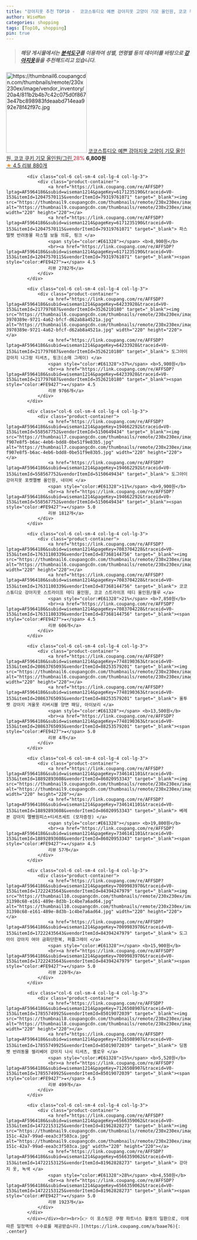 ```yaml
---
title: "강아지옷 추천 TOP10 -  코코스튜디오 예쁜 강아지옷 고양이 기모 올인원, 코코 쿠키 기모 올인원/그린 "
author: WiseMan
categories: shopping
tags: [Top10, shopping]
pin: true
---
```


> ##### 해당 게시물에서는 [**분석도구**](https://itemscout.io/)를 이용하여 **성별**, **연령별** 등의 데이터를 바탕으로 [**강아지옷**](https://link.coupang.com/a/baae76)들을 추천해드리고 있습니다.
<div class="container"><div class="row">
            <div class="col-6 col-sm-4 col-lg-4 col-lg-3">
                <div class="product-container">
                    <a href="https://link.coupang.com/re/AFFSDP?lptag=AF5964186&subid=wiseman1214&pageKey=6078013261&traceid=V0-153&itemId=11252732713&vendorItemId=87368409702" target="_blank"><img src="https://thumbnail6.coupangcdn.com/thumbnails/remote/230x230ex/image/vendor_inventory/20a4/811b2b4b7c42c075d0f8673e47bc898983fdeaabd714eaa992e78f42f97c.jpg" alt="https://thumbnail6.coupangcdn.com/thumbnails/remote/230x230ex/image/vendor_inventory/20a4/811b2b4b7c42c075d0f8673e47bc898983fdeaabd714eaa992e78f42f97c.jpg" width="220" height="220"></a>
                    <a href="https://link.coupang.com/re/AFFSDP?lptag=AF5964186&subid=wiseman1214&pageKey=6078013261&traceid=V0-153&itemId=11252732713&vendorItemId=87368409702" target="_blank"> 코코스튜디오 예쁜 강아지옷 고양이 기모 올인원, 코코 쿠키 기모 올인원/그린 </a>
                    <span style="color:#E61328">28%</span> <b>6,800원</b>
                    <br><a href="https://link.coupang.com/re/AFFSDP?lptag=AF5964186&subid=wiseman1214&pageKey=6078013261&traceid=V0-153&itemId=11252732713&vendorItemId=87368409702" target="_blank"><span style="color:#FE9427">★</span> 4.5
                    리뷰 880개</a>
                </div>
            </div>
            
            <div class="col-6 col-sm-4 col-lg-4 col-lg-3">
                <div class="product-container">
                    <a href="https://link.coupang.com/re/AFFSDP?lptag=AF5964186&subid=wiseman1214&pageKey=6171235190&traceid=V0-153&itemId=12047570115&vendorItemId=79319761071" target="_blank"><img src="https://thumbnail9.coupangcdn.com/thumbnails/remote/230x230ex/image/rs_quotation_api/zptwenwn/772537c3cab84c6d9c091d2b8f926976.jpg" alt="https://thumbnail9.coupangcdn.com/thumbnails/remote/230x230ex/image/rs_quotation_api/zptwenwn/772537c3cab84c6d9c091d2b8f926976.jpg" width="220" height="220"></a>
                    <a href="https://link.coupang.com/re/AFFSDP?lptag=AF5964186&subid=wiseman1214&pageKey=6171235190&traceid=V0-153&itemId=12047570115&vendorItemId=79319761071" target="_blank"> 파스텔펫 반려동물 파스텔 보들 의류, 핑크 </a>
                    <span style="color:#E61328"></span> <b>8,900원</b>
                    <br><a href="https://link.coupang.com/re/AFFSDP?lptag=AF5964186&subid=wiseman1214&pageKey=6171235190&traceid=V0-153&itemId=12047570115&vendorItemId=79319761071" target="_blank"><span style="color:#FE9427">★</span> 4.5
                    리뷰 2782개</a>
                </div>
            </div>
            
            <div class="col-6 col-sm-4 col-lg-4 col-lg-3">
                <div class="product-container">
                    <a href="https://link.coupang.com/re/AFFSDP?lptag=AF5964186&subid=wiseman1214&pageKey=64233928&traceid=V0-153&itemId=217797687&vendorItemId=3526210180" target="_blank"><img src="https://thumbnail6.coupangcdn.com/thumbnails/remote/230x230ex/image/retail/images/5475561983758545-3970389e-9721-4a62-bfcf-d62ab8a4521a.jpg" alt="https://thumbnail6.coupangcdn.com/thumbnails/remote/230x230ex/image/retail/images/5475561983758545-3970389e-9721-4a62-bfcf-d62ab8a4521a.jpg" width="220" height="220"></a>
                    <a href="https://link.coupang.com/re/AFFSDP?lptag=AF5964186&subid=wiseman1214&pageKey=64233928&traceid=V0-153&itemId=217797687&vendorItemId=3526210180" target="_blank"> 도그아이 강아지 나그랑 티셔츠, 핑크(소매 그레이) </a>
                    <span style="color:#E61328">37%</span> <b>5,900원</b>
                    <br><a href="https://link.coupang.com/re/AFFSDP?lptag=AF5964186&subid=wiseman1214&pageKey=64233928&traceid=V0-153&itemId=217797687&vendorItemId=3526210180" target="_blank"><span style="color:#FE9427">★</span> 4.5
                    리뷰 9766개</a>
                </div>
            </div>
            
            <div class="col-6 col-sm-4 col-lg-4 col-lg-3">
                <div class="product-container">
                    <a href="https://link.coupang.com/re/AFFSDP?lptag=AF5964186&subid=wiseman1214&pageKey=194662292&traceid=V0-153&itemId=558567752&vendorItemId=5150649434" target="_blank"><img src="https://thumbnail7.coupangcdn.com/thumbnails/remote/230x230ex/image/retail/images/2531402754100530-f907e8f5-b6ac-4eb6-bdd8-0be51f9e83b5.jpg" alt="https://thumbnail7.coupangcdn.com/thumbnails/remote/230x230ex/image/retail/images/2531402754100530-f907e8f5-b6ac-4eb6-bdd8-0be51f9e83b5.jpg" width="220" height="220"></a>
                    <a href="https://link.coupang.com/re/AFFSDP?lptag=AF5964186&subid=wiseman1214&pageKey=194662292&traceid=V0-153&itemId=558567752&vendorItemId=5150649434" target="_blank"> 도그아이 강아지옷 포켓멜빵 올인원, 네이비 </a>
                    <span style="color:#E61328">11%</span> <b>9,900원</b>
                    <br><a href="https://link.coupang.com/re/AFFSDP?lptag=AF5964186&subid=wiseman1214&pageKey=194662292&traceid=V0-153&itemId=558567752&vendorItemId=5150649434" target="_blank"><span style="color:#FE9427">★</span> 5.0
                    리뷰 1812개</a>
                </div>
            </div>
            
            <div class="col-6 col-sm-4 col-lg-4 col-lg-3">
                <div class="product-container">
                    <a href="https://link.coupang.com/re/AFFSDP?lptag=AF5964186&subid=wiseman1214&pageKey=7083704228&traceid=V0-153&itemId=17631180339&vendorItemId=87368144756" target="_blank"><img src="https://thumbnail6.coupangcdn.com/thumbnails/remote/230x230ex/image/vendor_inventory/df13/13abdc3048b8d34b3a0b316539ec8b14c8719b58164bfecf702b55ff985d.jpg" alt="https://thumbnail6.coupangcdn.com/thumbnails/remote/230x230ex/image/vendor_inventory/df13/13abdc3048b8d34b3a0b316539ec8b14c8719b58164bfecf702b55ff985d.jpg" width="220" height="220"></a>
                    <a href="https://link.coupang.com/re/AFFSDP?lptag=AF5964186&subid=wiseman1214&pageKey=7083704228&traceid=V0-153&itemId=17631180339&vendorItemId=87368144756" target="_blank"> 코코스튜디오 강아지옷 스트라이프 테디 올인원, 코코 스트라이프 테디 올인원/블루 </a>
                    <span style="color:#E61328">21%</span> <b>7,850원</b>
                    <br><a href="https://link.coupang.com/re/AFFSDP?lptag=AF5964186&subid=wiseman1214&pageKey=7083704228&traceid=V0-153&itemId=17631180339&vendorItemId=87368144756" target="_blank"><span style="color:#FE9427">★</span> 4.5
                    리뷰 606개</a>
                </div>
            </div>
            
            <div class="col-6 col-sm-4 col-lg-4 col-lg-3">
                <div class="product-container">
                    <a href="https://link.coupang.com/re/AFFSDP?lptag=AF5964186&subid=wiseman1214&pageKey=7748190363&traceid=V0-153&itemId=20863765093&vendorItemId=88253579201" target="_blank"><img src="https://thumbnail6.coupangcdn.com/thumbnails/remote/230x230ex/image/vendor_inventory/8ec3/b3cfbfcabde61179f2908fb9bb19cbfbbe6e90320e02da7c9532893effec.jpg" alt="https://thumbnail6.coupangcdn.com/thumbnails/remote/230x230ex/image/vendor_inventory/8ec3/b3cfbfcabde61179f2908fb9bb19cbfbbe6e90320e02da7c9532893effec.jpg" width="220" height="220"></a>
                    <a href="https://link.coupang.com/re/AFFSDP?lptag=AF5964186&subid=wiseman1214&pageKey=7748190363&traceid=V0-153&itemId=20863765093&vendorItemId=88253579201" target="_blank"> 올투펫 강아지 겨울옷 리버시블 양면 패딩, 아이보리 </a>
                    <span style="color:#E61328"></span> <b>13,500원</b>
                    <br><a href="https://link.coupang.com/re/AFFSDP?lptag=AF5964186&subid=wiseman1214&pageKey=7748190363&traceid=V0-153&itemId=20863765093&vendorItemId=88253579201" target="_blank"><span style="color:#FE9427">★</span> 5.0
                    리뷰 4개</a>
                </div>
            </div>
            
            <div class="col-6 col-sm-4 col-lg-4 col-lg-3">
                <div class="product-container">
                    <a href="https://link.coupang.com/re/AFFSDP?lptag=AF5964186&subid=wiseman1214&pageKey=7346141101&traceid=V0-153&itemId=18892893608&vendorItemId=86020953343" target="_blank"><img src="https://thumbnail9.coupangcdn.com/thumbnails/remote/230x230ex/image/vendor_inventory/ae4a/88030f868ba14e1d14db8181f8aab93d5d6df3ac504e5b9f470f95e58627.jpg" alt="https://thumbnail9.coupangcdn.com/thumbnails/remote/230x230ex/image/vendor_inventory/ae4a/88030f868ba14e1d14db8181f8aab93d5d6df3ac504e5b9f470f95e58627.jpg" width="220" height="220"></a>
                    <a href="https://link.coupang.com/re/AFFSDP?lptag=AF5964186&subid=wiseman1214&pageKey=7346141101&traceid=V0-153&itemId=18892893608&vendorItemId=86020953343" target="_blank"> 베레본 강아지 멜빵원피스+티셔츠세트 (모자증정) </a>
                    <span style="color:#E61328"></span> <b>19,800원</b>
                    <br><a href="https://link.coupang.com/re/AFFSDP?lptag=AF5964186&subid=wiseman1214&pageKey=7346141101&traceid=V0-153&itemId=18892893608&vendorItemId=86020953343" target="_blank"><span style="color:#FE9427">★</span> 4.5
                    리뷰 57개</a>
                </div>
            </div>
            
            <div class="col-6 col-sm-4 col-lg-4 col-lg-3">
                <div class="product-container">
                    <a href="https://link.coupang.com/re/AFFSDP?lptag=AF5964186&subid=wiseman1214&pageKey=7009983970&traceid=V0-153&itemId=17222435643&vendorItemId=84394247979" target="_blank"><img src="https://thumbnail10.coupangcdn.com/thumbnails/remote/230x230ex/image/retail/images/1167955539835911-31398c68-e161-489e-8d3b-1c4be7a6ad64.jpg" alt="https://thumbnail10.coupangcdn.com/thumbnails/remote/230x230ex/image/retail/images/1167955539835911-31398c68-e161-489e-8d3b-1c4be7a6ad64.jpg" width="220" height="220"></a>
                    <a href="https://link.coupang.com/re/AFFSDP?lptag=AF5964186&subid=wiseman1214&pageKey=7009983970&traceid=V0-153&itemId=17222435643&vendorItemId=84394247979" target="_blank"> 도그아이 강아지 여아 금화단한복, 퍼플그레이 </a>
                    <span style="color:#E61328"></span> <b>15,900원</b>
                    <br><a href="https://link.coupang.com/re/AFFSDP?lptag=AF5964186&subid=wiseman1214&pageKey=7009983970&traceid=V0-153&itemId=17222435643&vendorItemId=84394247979" target="_blank"><span style="color:#FE9427">★</span> 5.0
                    리뷰 220개</a>
                </div>
            </div>
            
            <div class="col-6 col-sm-4 col-lg-4 col-lg-3">
                <div class="product-container">
                    <a href="https://link.coupang.com/re/AFFSDP?lptag=AF5964186&subid=wiseman1214&pageKey=7126508907&traceid=V0-153&itemId=17855749925&vendorItemId=85019072039" target="_blank"><img src="https://thumbnail8.coupangcdn.com/thumbnails/remote/230x230ex/image/rs_quotation_api/hvnsjpxy/7bcae76ec4354215a74ffd2228a6e201.jpg" alt="https://thumbnail8.coupangcdn.com/thumbnails/remote/230x230ex/image/rs_quotation_api/hvnsjpxy/7bcae76ec4354215a74ffd2228a6e201.jpg" width="220" height="220"></a>
                    <a href="https://link.coupang.com/re/AFFSDP?lptag=AF5964186&subid=wiseman1214&pageKey=7126508907&traceid=V0-153&itemId=17855749925&vendorItemId=85019072039" target="_blank"> 딩동펫 반려동물 젤리베어 강아지 나시 티셔츠, 옐로우 </a>
                    <span style="color:#E61328">15%</span> <b>5,520원</b>
                    <br><a href="https://link.coupang.com/re/AFFSDP?lptag=AF5964186&subid=wiseman1214&pageKey=7126508907&traceid=V0-153&itemId=17855749925&vendorItemId=85019072039" target="_blank"><span style="color:#FE9427">★</span> 4.5
                    리뷰 499개</a>
                </div>
            </div>
            
            <div class="col-6 col-sm-4 col-lg-4 col-lg-3">
                <div class="product-container">
                    <a href="https://link.coupang.com/re/AFFSDP?lptag=AF5964186&subid=wiseman1214&pageKey=6566359062&traceid=V0-153&itemId=14722153125&vendorItemId=81962828273" target="_blank"><img src="https://thumbnail9.coupangcdn.com/thumbnails/remote/230x230ex/image/retail/images/2022/06/07/17/1/bd2c53fd-151c-42a7-99ad-eea3c3f503ca.jpg" alt="https://thumbnail9.coupangcdn.com/thumbnails/remote/230x230ex/image/retail/images/2022/06/07/17/1/bd2c53fd-151c-42a7-99ad-eea3c3f503ca.jpg" width="220" height="220"></a>
                    <a href="https://link.coupang.com/re/AFFSDP?lptag=AF5964186&subid=wiseman1214&pageKey=6566359062&traceid=V0-153&itemId=14722153125&vendorItemId=81962828273" target="_blank"> 강아지 옷, 녹색 </a>
                    <span style="color:#E61328">28%</span> <b>4,550원</b>
                    <br><a href="https://link.coupang.com/re/AFFSDP?lptag=AF5964186&subid=wiseman1214&pageKey=6566359062&traceid=V0-153&itemId=14722153125&vendorItemId=81962828273" target="_blank"><span style="color:#FE9427">★</span> 5.0
                    리뷰 1923개</a>
                </div>
            </div>
            </div></div><br><br>[👉 이 포스팅은 쿠팡 파트너스 활동의 일환으로, 이에 따른 일정액의 수수료를 제공받습니다.](https://link.coupang.com/a/baae76){: .center}